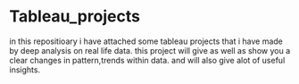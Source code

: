 # Tableau_projects
in this repositioary i have attached some tableau projects that i have made by deep analysis on 
real life data.
this project will give as well as show you  a clear changes in pattern,trends within data. and will also give alot of useful
insights.
